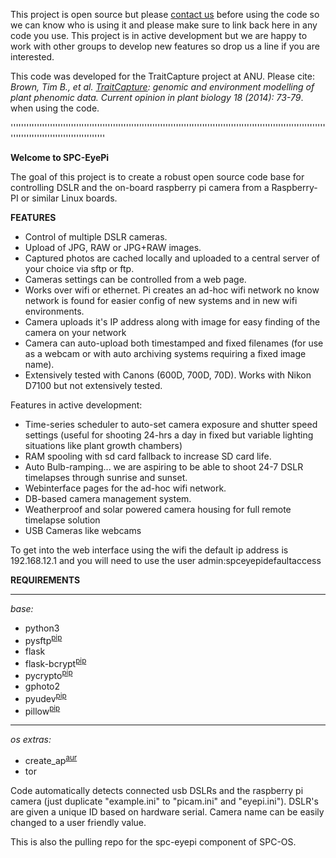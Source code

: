 This project is open source but please [contact us](https://github.com/borevitzlab) before using the code so we can know who is using it and please make sure to link back here in any code you use. This project is in active development but we are happy to work with other groups to develop new features so drop us a line if you are interested.

This code was developed for the TraitCapture project at ANU. Please cite: _Brown, Tim B., et al. [TraitCapture](http://www.sciencedirect.com/science/article/pii/S1369526614000181): genomic and environment modelling of plant phenomic data. Current opinion in plant biology 18 (2014): 73-79_. when using the code.

''''''''''''''''''''''''''''''''''''''''''''''''''''''''''''''''''''''''''''''''''''''''''''''''''''''''''''''''''''''''''''''''''''''''''''''''''''''''''''

**Welcome to SPC-EyePi**

The goal of this project is to create a robust open source code base for controlling DSLR and the on-board raspberry pi camera from a Raspberry-PI or similar Linux boards.

**FEATURES**
 * Control of multiple DSLR cameras.
 * Upload of JPG, RAW or JPG+RAW images.
 * Captured photos are cached locally and  uploaded to a central server of your choice via sftp or ftp. 
 * Cameras settings can be controlled from a web page. 
 * Works over wifi or ethernet. Pi creates an ad-hoc wifi network no know network is found for easier config of new systems and in new wifi environments.
 * Camera uploads it's IP address along with image for easy finding of the camera on your network
 * Camera can auto-upload both timestamped and fixed filenames (for use as a webcam or with auto archiving systems requiring a fixed image name).
 * Extensively tested with Canons (600D, 700D, 70D). Works with Nikon D7100 but not extensively tested.

Features in active  development:
 * Time-series scheduler  to auto-set camera exposure and shutter speed settings (useful for shooting 24-hrs a day in fixed but variable lighting situations like plant growth chambers)
 * RAM spooling with sd card fallback to increase SD card life.
 * Auto Bulb-ramping... we are aspiring to be able to shoot 24-7 DSLR timelapses through sunrise and sunset.
 * Webinterface pages for the ad-hoc wifi network.
 * DB-based camera management system.
 * Weatherproof and solar powered camera housing  for full remote timelapse solution 
 * USB Cameras like webcams
 
To get into the web interface using the wifi the default ip address is 192.168.12.1 and you will need to use the user admin:spceyepidefaultaccess


**REQUIREMENTS**


---

*base:*
 * python3
 * pysftp<sup>[pip](https://pypi.python.org/pypi/pysftp)</sup>
 * flask
 * flask-bcrypt<sup>[pip](https://pypi.python.org/pypi/Flask-Bcrypt)</sup>
 * pycrypto<sup>[pip](https://pypi.python.org/pypi/pycrypto)</sup>
 * gphoto2
 * pyudev<sup>[pip](https://pypi.python.org/pypi/pyudev)</sup>
 * pillow<sup>[pip](https://pypi.python.org/pypi/Pillow/3.1.1)</sup>

---

*os extras:*
 * create_ap<sup>[aur](https://aur.archlinux.org/packages/create_ap)</sup>
 * tor


Code automatically detects connected usb DSLRs and the raspberry pi camera (just duplicate "example.ini" to "picam.ini" and "eyepi.ini"). DSLR's are given a unique ID based on hardware serial. Camera name can be easily changed to a user friendly value.

This is also the pulling repo for the spc-eyepi component of SPC-OS.
